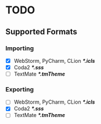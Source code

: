 TODO
============

## Supported Formats
### Importing
- [x] WebStorm, PyCharm, CLion ***\*.icls***
- [x] Coda2 ***\*.sss***
- [ ] TextMate ***\*.tmTheme***

### Exporting
- [ ] WebStorm, PyCharm, CLion ***\*.icls***
- [x] Coda2 ***\*.sss***
- [ ] TextMate ***\*.tmTheme***